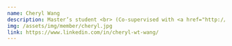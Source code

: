 ```yaml
---
name: Cheryl Wang
description: Master’s student <br> (Co-supervised with <a href="http://jguo-web.com" target="_blank">Prof. Jin Guo</a> at McGill University)
img: /assets/img/member/cheryl.jpg
link: https://www.linkedin.com/in/cheryl-wt-wang/
---
```

